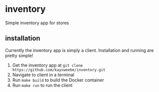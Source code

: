 # inventory
Simple inventory app for stores

## installation
Currently the inventory app is simply a client. Installation and running are pretty simple!

1. Get the inventory app at ```git clone https://github.com/kaysweebe/inventory.git```
2. Navigate to client in a terminal
3. Run ```make build``` to build the Docker container
4. Run ```make run``` to run the client
